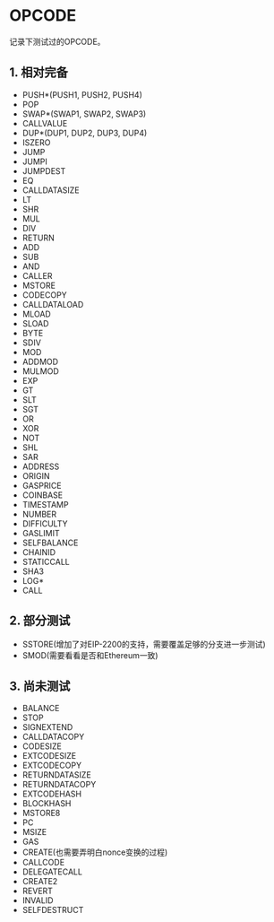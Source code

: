 # OPCODE

记录下测试过的OPCODE。

## 1. 相对完备

- PUSH*(PUSH1, PUSH2, PUSH4)
- POP
- SWAP*(SWAP1, SWAP2, SWAP3)
- CALLVALUE
- DUP*(DUP1, DUP2, DUP3, DUP4)
- ISZERO
- JUMP
- JUMPI
- JUMPDEST
- EQ
- CALLDATASIZE
- LT
- SHR
- MUL
- DIV
- RETURN
- ADD
- SUB
- AND
- CALLER
- MSTORE
- CODECOPY
- CALLDATALOAD
- MLOAD
- SLOAD
- BYTE
- SDIV
- MOD
- ADDMOD
- MULMOD
- EXP
- GT
- SLT
- SGT
- OR
- XOR
- NOT
- SHL
- SAR
- ADDRESS
- ORIGIN
- GASPRICE
- COINBASE
- TIMESTAMP
- NUMBER
- DIFFICULTY
- GASLIMIT
- SELFBALANCE
- CHAINID
- STATICCALL
- SHA3
- LOG*
- CALL

## 2. 部分测试

- SSTORE(增加了对EIP-2200的支持，需要覆盖足够的分支进一步测试)
- SMOD(需要看看是否和Ethereum一致)

## 3. 尚未测试

- BALANCE
- STOP
- SIGNEXTEND
- CALLDATACOPY
- CODESIZE
- EXTCODESIZE
- EXTCODECOPY
- RETURNDATASIZE
- RETURNDATACOPY
- EXTCODEHASH
- BLOCKHASH
- MSTORE8
- PC
- MSIZE
- GAS
- CREATE(也需要弄明白nonce变换的过程)
- CALLCODE
- DELEGATECALL
- CREATE2
- REVERT
- INVALID
- SELFDESTRUCT
